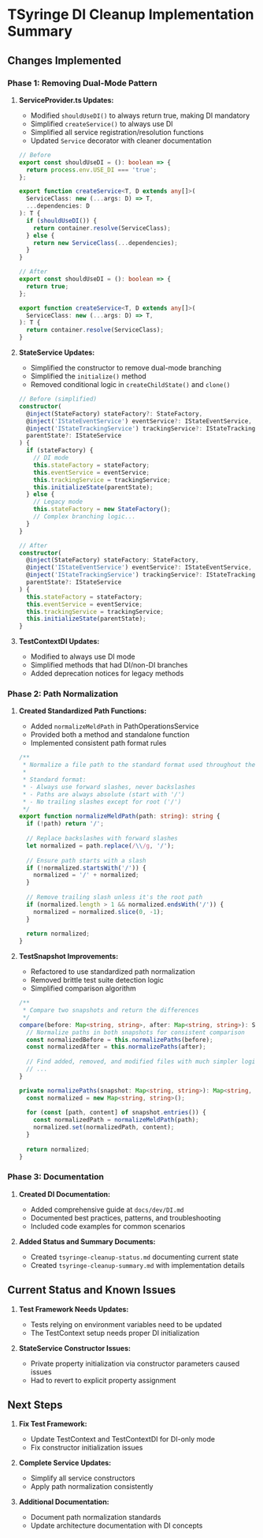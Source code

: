 # TSyringe DI Cleanup Implementation Summary

## Changes Implemented

### Phase 1: Removing Dual-Mode Pattern

1. **ServiceProvider.ts Updates:**
   - Modified `shouldUseDI()` to always return true, making DI mandatory
   - Simplified `createService()` to always use DI 
   - Simplified all service registration/resolution functions
   - Updated `Service` decorator with cleaner documentation

   ```typescript
   // Before
   export const shouldUseDI = (): boolean => {
     return process.env.USE_DI === 'true';
   };

   export function createService<T, D extends any[]>(
     ServiceClass: new (...args: D) => T,
     ...dependencies: D
   ): T {
     if (shouldUseDI()) {
       return container.resolve(ServiceClass);
     } else {
       return new ServiceClass(...dependencies);
     }
   }

   // After
   export const shouldUseDI = (): boolean => {
     return true;
   };

   export function createService<T, D extends any[]>(
     ServiceClass: new (...args: D) => T,
   ): T {
     return container.resolve(ServiceClass);
   }
   ```

2. **StateService Updates:**
   - Simplified the constructor to remove dual-mode branching
   - Simplified the `initialize()` method
   - Removed conditional logic in `createChildState()` and `clone()`

   ```typescript
   // Before (simplified)
   constructor(
     @inject(StateFactory) stateFactory?: StateFactory,
     @inject('IStateEventService') eventService?: IStateEventService,
     @inject('IStateTrackingService') trackingService?: IStateTrackingService,
     parentState?: IStateService
   ) {
     if (stateFactory) {
       // DI mode
       this.stateFactory = stateFactory;
       this.eventService = eventService;
       this.trackingService = trackingService;
       this.initializeState(parentState);
     } else {
       // Legacy mode
       this.stateFactory = new StateFactory();
       // Complex branching logic...
     }
   }

   // After
   constructor(
     @inject(StateFactory) stateFactory: StateFactory,
     @inject('IStateEventService') eventService?: IStateEventService,
     @inject('IStateTrackingService') trackingService?: IStateTrackingService,
     parentState?: IStateService
   ) {
     this.stateFactory = stateFactory;
     this.eventService = eventService;
     this.trackingService = trackingService;
     this.initializeState(parentState);
   }
   ```

3. **TestContextDI Updates:**
   - Modified to always use DI mode
   - Simplified methods that had DI/non-DI branches
   - Added deprecation notices for legacy methods

### Phase 2: Path Normalization

1. **Created Standardized Path Functions:**
   - Added `normalizeMeldPath` in PathOperationsService
   - Provided both a method and standalone function
   - Implemented consistent path format rules

   ```typescript
   /**
    * Normalize a file path to the standard format used throughout the codebase.
    * 
    * Standard format:
    * - Always use forward slashes, never backslashes
    * - Paths are always absolute (start with '/')
    * - No trailing slashes except for root ('/')
    */
   export function normalizeMeldPath(path: string): string {
     if (!path) return '/';
     
     // Replace backslashes with forward slashes
     let normalized = path.replace(/\\/g, '/');
     
     // Ensure path starts with a slash
     if (!normalized.startsWith('/')) {
       normalized = '/' + normalized;
     }
     
     // Remove trailing slash unless it's the root path
     if (normalized.length > 1 && normalized.endsWith('/')) {
       normalized = normalized.slice(0, -1);
     }
     
     return normalized;
   }
   ```

2. **TestSnapshot Improvements:**
   - Refactored to use standardized path normalization
   - Removed brittle test suite detection logic
   - Simplified comparison algorithm

   ```typescript
   /**
    * Compare two snapshots and return the differences
    */
   compare(before: Map<string, string>, after: Map<string, string>): SnapshotDiff {
     // Normalize paths in both snapshots for consistent comparison
     const normalizedBefore = this.normalizePaths(before);
     const normalizedAfter = this.normalizePaths(after);
     
     // Find added, removed, and modified files with much simpler logic
     // ...
   }
   
   private normalizePaths(snapshot: Map<string, string>): Map<string, string> {
     const normalized = new Map<string, string>();
     
     for (const [path, content] of snapshot.entries()) {
       const normalizedPath = normalizeMeldPath(path);
       normalized.set(normalizedPath, content);
     }
     
     return normalized;
   }
   ```

### Phase 3: Documentation

1. **Created DI Documentation:**
   - Added comprehensive guide at `docs/dev/DI.md`
   - Documented best practices, patterns, and troubleshooting
   - Included code examples for common scenarios

2. **Added Status and Summary Documents:**
   - Created `tsyringe-cleanup-status.md` documenting current state
   - Created `tsyringe-cleanup-summary.md` with implementation details

## Current Status and Known Issues

1. **Test Framework Needs Updates:**
   - Tests relying on environment variables need to be updated
   - The TestContext setup needs proper DI initialization

2. **StateService Constructor Issues:**
   - Private property initialization via constructor parameters caused issues
   - Had to revert to explicit property assignment

## Next Steps

1. **Fix Test Framework:**
   - Update TestContext and TestContextDI for DI-only mode
   - Fix constructor initialization issues

2. **Complete Service Updates:**
   - Simplify all service constructors
   - Apply path normalization consistently

3. **Additional Documentation:**
   - Document path normalization standards
   - Update architecture documentation with DI concepts